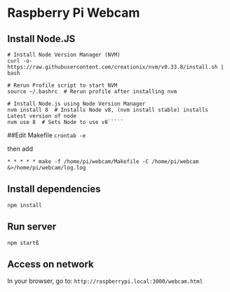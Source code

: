 # Raspberry Pi Webcam

## Install Node.JS
```
# Install Node Version Manager (NVM)
curl -o- https://raw.githubusercontent.com/creationix/nvm/v0.33.8/install.sh | bash

# Rerun Profile script to start NVM
source ~/.bashrc  # Rerun profile after installing nvm

# Install Node.js using Node Version Manager
nvm install 8  # Installs Node v8, (nvm install stable) installs Latest version of node
nvm use 8  # Sets Node to use v8`````
```
##Edit Makefile
`crontab -e`

then add

`* * * * * make -f /home/pi/webcam/Makefile -C /home/pi/webcam &>/home/pi/webcam/log.log`
## Install dependencies
`npm install`

## Run server
`npm startß`

## Access on network
In your browser, go to:
`http://raspberrypi.local:3000/webcam.html`